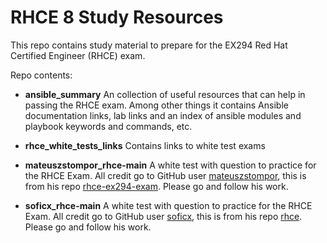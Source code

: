 # RHCE 8 Study Resources

This repo contains study material to prepare for the EX294 Red Hat Certified Engineer (RHCE) exam.

Repo contents:

- **ansible_summary**
  An collection of useful resources that can help in passing the RHCE exam. Among other things it contains Ansible documentation links, lab links and an index of ansible modules and playbook keywords and commands, etc.

- **rhce_white_tests_links**
  Contains links to white test exams

- **mateuszstompor_rhce-main**
  A white test with question to practice for the RHCE Exam.
  All credit go to GitHub user [mateuszstompor](https://github.com/mateuszstompor), this is from his repo [rhce-ex294-exam](https://github.com/mateuszstompor/rhce-ex294-exam). Please go and follow his work.

- **soficx_rhce-main**
  A white test with question to practice for the RHCE Exam.
  All credit go to GitHub user [soficx](https://github.com/soficx), this is from his repo [rhce](https://github.com/soficx/rhce). Please go and follow his work.